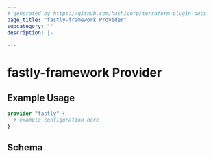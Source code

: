 ```yaml
---
# generated by https://github.com/hashicorp/terraform-plugin-docs
page_title: "fastly-framework Provider"
subcategory: ""
description: |-
  
---
```


# fastly-framework Provider



## Example Usage

```terraform
provider "fastly" {
  # example configuration here
}
```

<!-- schema generated by tfplugindocs -->
## Schema
